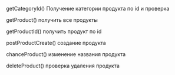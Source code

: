 getCategoryId() Получение категории продукта по id и проверка

getProduct() получить все продукты

getProductId() получить продукт по id

postProductCreate() создание продукта

chanceProduct() изменение названия продукта

deleteProduct() проверка удаления продукта
